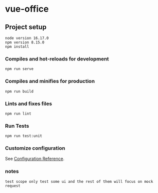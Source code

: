 # vue-office

## Project setup
```
node version 16.17.0
npm version 8.15.0
npm install
```

### Compiles and hot-reloads for development
```
npm run serve
```

### Compiles and minifies for production
```
npm run build
```

### Lints and fixes files
```
npm run lint
```

### Run Tests
```
npm run test:unit
```

### Customize configuration
See [Configuration Reference](https://cli.vuejs.org/config/).

### notes
```
test scope only test some ui and the rest of them will focus on mock request

```